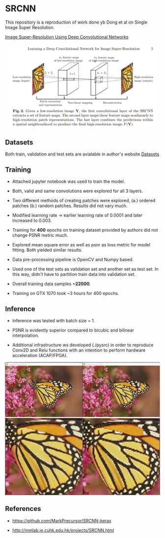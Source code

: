 # SRCNN
This repository is a reproduction of work done yb Dong et al on Single Image Super Resolution.

[Image Super-Resolution Using Deep Convolutional Networks](http://mmlab.ie.cuhk.edu.hk/projects/SRCNN.html)

![SRCNN](./srcnn_arxiv.png)

## Datasets
Both train, validation and test sets are avialable in author's website
[Datasets](http://mmlab.ie.cuhk.edu.hk/projects/SRCNN/SRCNN_v1.zip)

## Training

* Attached jupyter notebook was used to train the model. 

* Both, valid and same convolutions were explored for all 3 layers. 

* Two different methods of creating patches were explored, (a.) ordered patches (b.) random patches. Results did not vary much. 

* Modified learning rate -> earlier learning rate of 0.0001 and later increased to 0.003. 

* Training for **400** epochs on training dataset provided by authors did not change PSNR metric much. 

* Explored mean square error as well as psnr as loss metric for model fitting. Both yielded similar results. 

* Data pre-processing pipeline is OpenCV and Numpy based. 

* Used one of the test sets as validation set and another set as test set. In this way, didn't have to partition train data into validation set. 

* Overall training data samples **~22000**.

* Training on GTX 1070 took ~3 hours for 400 epochs.

## Inference

* Inference was tested with batch size = 1.

* PSNR is evidently superior compared to bicubic and bilinear interpolation.

* Additional infrastructure ws developed (./pysrc) in order to reproduce Conv2D and Relu functions with an intention to perform hardware acceleration (ACAP/FPGA).

![Monarch](./comp2.png)
![Butterfly](./comp1.png)

## References

* https://github.com/MarkPrecursor/SRCNN-keras

* http://mmlab.ie.cuhk.edu.hk/projects/SRCNN.html 
